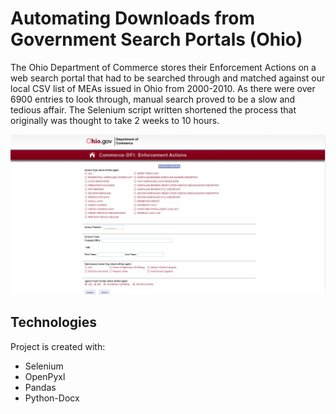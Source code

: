 # Automating Downloads from Government Search Portals (Ohio)
The Ohio Department of Commerce stores their Enforcement Actions on a web search portal that had to be searched through and matched against our local CSV list of MEAs issued in Ohio from 2000-2010. As there were over 6900 entries to look through, manual search proved to be a slow and tedious affair. The Selenium script written shortened the process that originally was thought to take 2 weeks to 10 hours.

![Ohio](Ohio_Web_Page.PNG)


## Technologies
Project is created with:
- Selenium
- OpenPyxl
- Pandas
- Python-Docx